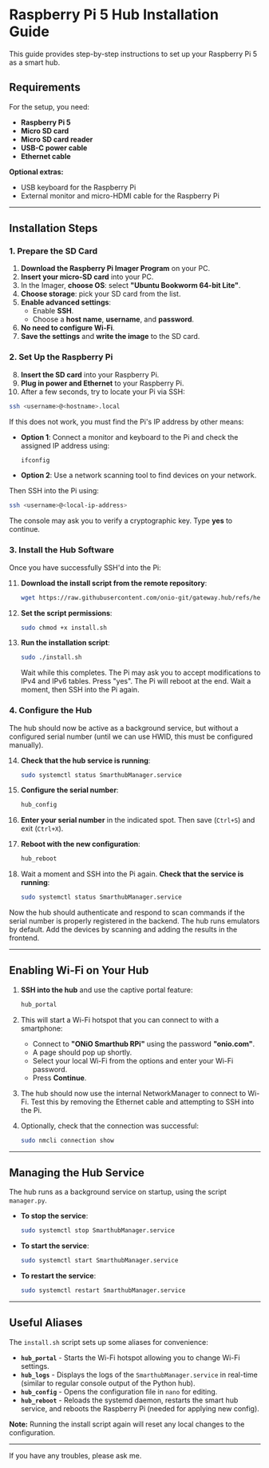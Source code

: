 # Raspberry Pi 5 Hub Installation Guide

This guide provides step-by-step instructions to set up your Raspberry Pi 5 as a smart hub.

## Requirements

For the setup, you need:

- **Raspberry Pi 5**
- **Micro SD card**
- **Micro SD card reader**
- **USB-C power cable**
- **Ethernet cable**

**Optional extras:**

- USB keyboard for the Raspberry Pi
- External monitor and micro-HDMI cable for the Raspberry Pi

---

## Installation Steps

### 1. Prepare the SD Card

1. **Download the Raspberry Pi Imager Program** on your PC.
2. **Insert your micro-SD card** into your PC.
3. In the Imager, **choose OS**: select **"Ubuntu Bookworm 64-bit Lite"**.
4. **Choose storage**: pick your SD card from the list.
5. **Enable advanced settings**:
   - Enable **SSH**.
   - Choose a **host name**, **username**, and **password**.
6. **No need to configure Wi-Fi**.
7. **Save the settings** and **write the image** to the SD card.

### 2. Set Up the Raspberry Pi

8. **Insert the SD card** into your Raspberry Pi.
9. **Plug in power and Ethernet** to your Raspberry Pi.
10. After a few seconds, try to locate your Pi via SSH:

   ```bash
   ssh <username>@<hostname>.local
   ```

   If this does not work, you must find the Pi's IP address by other means:

   - **Option 1**: Connect a monitor and keyboard to the Pi and check the assigned IP address using:

     ```bash
     ifconfig
     ```

   - **Option 2**: Use a network scanning tool to find devices on your network.

   Then SSH into the Pi using:

   ```bash
   ssh <username>@<local-ip-address>
   ```

   The console may ask you to verify a cryptographic key. Type **yes** to continue.

### 3. Install the Hub Software

Once you have successfully SSH'd into the Pi:

11. **Download the install script from the remote repository**:

    ```bash
    wget https://raw.githubusercontent.com/onio-git/gateway.hub/refs/heads/master/app/install.sh
    ```

12. **Set the script permissions**:

    ```bash
    sudo chmod +x install.sh
    ```

13. **Run the installation script**:

    ```bash
    sudo ./install.sh
    ```

    Wait while this completes.
    The Pi may ask you to accept modifications to IPv4 and IPv6 tables. Press "yes".
    The Pi will reboot at the end. Wait a moment, then SSH into the Pi again.

### 4. Configure the Hub

The hub should now be active as a background service, but without a configured serial number (until we can use HWID, this must be configured manually).

14. **Check that the hub service is running**:

    ```bash
    sudo systemctl status SmarthubManager.service
    ```

15. **Configure the serial number**:

    ```bash
    hub_config
    ```

16. **Enter your serial number** in the indicated spot. Then save (`Ctrl+S`) and exit (`Ctrl+X`).

17. **Reboot with the new configuration**:

    ```bash
    hub_reboot
    ```

18. Wait a moment and SSH into the Pi again. **Check that the service is running**:

    ```bash
    sudo systemctl status SmarthubManager.service
    ```

Now the hub should authenticate and respond to scan commands if the serial number is properly registered in the backend. The hub runs emulators by default. Add the devices by scanning and adding the results in the frontend.

---

## Enabling Wi-Fi on Your Hub

1. **SSH into the hub** and use the captive portal feature:

   ```bash
   hub_portal
   ```

2. This will start a Wi-Fi hotspot that you can connect to with a smartphone:

   - Connect to **"ONiO Smarthub RPi"** using the password **"onio.com"**.
   - A page should pop up shortly.
   - Select your local Wi-Fi from the options and enter your Wi-Fi password.
   - Press **Continue**.

3. The hub should now use the internal NetworkManager to connect to Wi-Fi. Test this by removing the Ethernet cable and attempting to SSH into the Pi.

4. Optionally, check that the connection was successful:

   ```bash
   sudo nmcli connection show
   ```

---

## Managing the Hub Service

The hub runs as a background service on startup, using the script `manager.py`.

- **To stop the service**:

  ```bash
  sudo systemctl stop SmarthubManager.service
  ```

- **To start the service**:

  ```bash
  sudo systemctl start SmarthubManager.service
  ```

- **To restart the service**:

  ```bash
  sudo systemctl restart SmarthubManager.service
  ```

---

## Useful Aliases

The `install.sh` script sets up some aliases for convenience:

- **`hub_portal`** - Starts the Wi-Fi hotspot allowing you to change Wi-Fi settings.
- **`hub_logs`** - Displays the logs of the `SmarthubManager.service` in real-time (similar to regular console output of the Python hub).
- **`hub_config`** - Opens the configuration file in `nano` for editing.
- **`hub_reboot`** - Reloads the systemd daemon, restarts the smart hub service, and reboots the Raspberry Pi (needed for applying new config).

**Note:** Running the install script again will reset any local changes to the configuration.

---

If you have any troubles, please ask me.